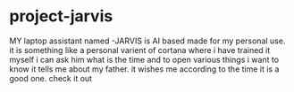 # project-jarvis
MY laptop assistant named -JARVIS is  AI based made for my personal use. 
it is something like a personal varient of cortana where i have trained it myself 
i can ask him  what is the time and to open various things i want to know it tells me about my father.
it wishes me according to the time it is a good one. check it out

